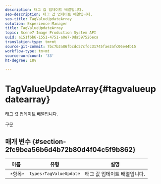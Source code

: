 ```yaml
---
description: 태그 값 업데이트 배열입니다.
seo-description: 태그 값 업데이트 배열입니다.
seo-title: TagValueUpdateArray
solution: Experience Manager
title: TagValueUpdateArray
topic: Scene7 Image Production System API
uuid: a151f6b6-1551-4751-a0e7-0da597526eca
translation-type: tm+mt
source-git-commit: 7bc7b3a86fbcdc57cfdc31745fae3afc06e44b15
workflow-type: tm+mt
source-wordcount: '33'
ht-degree: 18%

---
```



# TagValueUpdateArray{#tagvalueupdatearray}

태그 값 업데이트 배열입니다.

구문

## 매개 변수 {#section-2fc9bea56b6d4b72b80d4f04c5f9b862}

| 이름 | 유형 | 설명 |
|---|---|---|
| ` *`항목`*` | `types:TagValueUpdate` | 태그 값 업데이트 배열입니다. |

